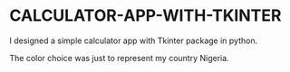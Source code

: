 # CALCULATOR-APP-WITH-TKINTER
I designed a simple calculator app with Tkinter package in python. 

The color choice was just to represent my country Nigeria.
